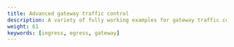 ```yaml
---
title: Advanced gateway traffic control
description: A variety of fully working examples for gateway traffic control in Istio that you can experiment with.
weight: 61
keywords: [ingress, egress, gateway]
---
```

